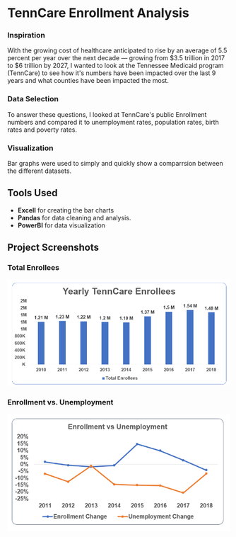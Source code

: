# TennCare Enrollment Analysis

### Inspiration
With the growing cost of healthcare anticipated to rise by an average of 5.5 percent per year over the next decade — growing from $3.5 trillion in 2017 to $6 trillion by 2027, I wanted to look at the Tennessee Medicaid program (TennCare) to see how it's numbers have been impacted over the last 9 years and what counties have been impacted the most.

### Data Selection
To answer these questions, I looked at TennCare's public Enrollment numbers and compared it to unemployment rates, population rates, birth rates and poverty rates.


### Visualization
Bar graphs were used to simply and quickly show a comparrsion between the different datasets.


## Tools Used

* **Excell** for creating the bar charts
* **Pandas** for data cleaning and analysis.
* **PowerBI** for data visualization


## Project Screenshots

### Total Enrollees
![Alt text](readmeimg/total_enrollees.PNG "Total Enrollees")

### Enrollment vs. Unemployment
![Alt text](readmeimg/enrollment_unemployment.PNG "Enrollment vs. Unemployment")
